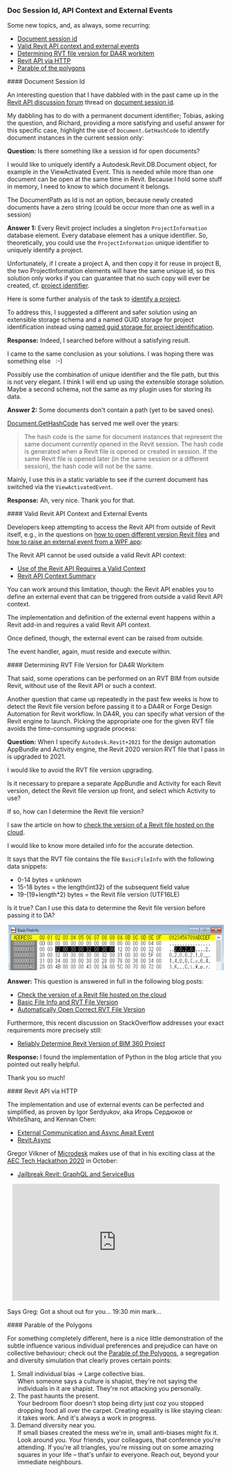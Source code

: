 <head>
<meta http-equiv="Content-Type" content="text/html; charset=utf-8">
<link rel="stylesheet" type="text/css" href="bc.css">
<script src="https://cdn.rawgit.com/google/code-prettify/master/loader/run_prettify.js" type="text/javascript"></script>
</head>

<!---

- Jailbreak Revit: GraphQL & ServiceBus
  https://youtu.be/7LnbP4n4RYM
  Gregor Vilkner, Ph.D.  12:24 AM
  Got a shout out for you... 🎃
  19:30min mark...

- Document Session ID
  https://forums.autodesk.com/t5/revit-api-forum/document-session-id/m-p/9844775#M50895

- vendor id
  Where do I register a Vendor ID for use in Revit .addin files?
  Q: For what seems like a looong time ago (> 15 years) I registered a Vendor ID for my previous employer Cad Quality AB in Sweden. Now I am trying to do the same for my new employer Tribia AB, but I cannot find any page on ADN or Autodesk websites for doing so.
  Are the Vendor ID:s still in use, and if so – where can I register a new ID?
  A: This vendor id is no longer in use.
  The recommended vendor id to use in a Revit add-in manifest file is your reversed internet url, afaik.
  For example, i use:
  <VendorId>com.typepad.thebuildingcoder</VendorId>
  <VendorDescription>The Building Coder, http://thebuildingcoder.typepad.com</VendorDescription>
  https://thebuildingcoder.typepad.com/blog/2018/06/add-in-registration-vendorid-and-signature.html#2

- 7848 [How to detect Revit File Version before DA4R]

- Parable of the Polygons -- https://ncase.me/polygons/

twitter:

#RevitAPI @AutodeskForge @AutodeskRevit #bim #DynamoBim #ForgeDevCon

Some new topics, and, as always, some recurring
&ndash; Document session id
&ndash; Valid Revit API context and external events
&ndash; Determining RVT file version for DA4R workitem
&ndash; Revit API via HTTP
&ndash; Parable of the polygons...

linkedin:

#bim #DynamoBim #ForgeDevCon #Revit #API #IFC #SDK #AI #VisualStudio #Autodesk #AEC #adsk

the [Revit API discussion forum](http://forums.autodesk.com/t5/revit-api-forum/bd-p/160) thread

<center>
<img src="img/" alt="" title="" width="600"/>
<p style="font-size: 80%; font-style:italic"></p>
</center>

-->

### Doc Session Id, API Context and External Events

Some new topics, and, as always, some recurring:

- [Document session id](#2)
- [Valid Revit API context and external events](#3)
- [Determining RVT file version for DA4R workitem](#4)
- [Revit API via HTTP](#5)
- [Parable of the polygons](#6)

####<a name="2"></a> Document Session Id

An interesting question that I have dabbled with in the past came up in
the [Revit API discussion forum](http://forums.autodesk.com/t5/revit-api-forum/bd-p/160) thread
on [document session id](https://forums.autodesk.com/t5/revit-api-forum/document-session-id/m-p/9844775).

My dabbling has to do with a permanent document identifier;
Tobias, asking the question, and Richard, providing a more satisfying and useful answer for this specific case, highlight the use of `Document.GetHashCode` to identify document instances in the current session only:

**Question:** Is there something like a session id for open documents?

I would like to uniquely identify a Autodesk.Revit.DB.Document object, for example in the ViewActivated Event. This is needed while more than one document can be open at the same time in Revit. Because I hold some stuff in memory, I need to know to which document it belongs.

The DocumentPath as Id is not an option, because newly created documents have a zero string (could be occur more than one as well in a session)

**Answer 1:** Every Revit project includes a singleton `ProjectInformation` database element.
Every database element has a unique identifier.
So, theoretically, you could use the `ProjectInformation` unique identifier to uniquely identify a project.

Unfortunately, if I create a project A, and then copy it for reuse in project B, the two ProjectInformation elements will have the same unique id, so this solution only works if you can guarantee that no such copy will ever be created,
cf. [project identifier](https://thebuildingcoder.typepad.com/blog/2017/12/project-identifier-and-fuzzy-comparison.html#2).

Here is some further analysis of the task
to [identify a project](https://the3dwebcoder.typepad.com/blog/2015/07/implementing-mongo-database-relationships.html#2).

To address this, I suggested a different and safer solution using an extensible storage schema and a named GUID storage for project identification instead
using [named guid storage for project identification](https://thebuildingcoder.typepad.com/blog/2016/04/named-guid-storage-for-project-identification.html).

**Response:** Indeed, I searched before without a satisfying result.

I came to the same conclusion as your solutions.
I was hoping there was something else &nbsp; :-)

Possibly use the combination of unique identifier and the file path, but this is not very elegant.
I think I will end up using the extensible storage solution.
Maybe a second schema, not the same as my plugin uses for storing its data.

**Answer 2:** Some documents don't contain a path (yet to be saved ones).

[Document.GetHashCode](https://www.revitapidocs.com/2020/006a71c2-4393-e036-9987-14467342a7d3.htm) has
served me well over the years:

> The hash code is the same for document instances that represent the same document currently opened in the Revit session.
The hash code is generated when a Revit file is opened or created in session.
If the same Revit file is opened later (in the same session or a different session), the hash code will not be the same.

Mainly, I use this in a static variable to see if the current document has switched via the `ViewActivatedEvent`.

**Response:** Ah, very nice. Thank you for that.


<!--
####<a name="X"></a> Vendor Id

  Where do I register a Vendor ID for use in Revit .addin files?
Q: For what seems like a looong time ago (> 15 years) I registered a Vendor ID for my previous employer Cad Quality AB in Sweden. Now I am trying to do the same for my new employer Tribia AB, but I cannot find any page on ADN or Autodesk websites for doing so.
Are the Vendor ID:s still in use, and if so – where can I register a new ID?
A: This vendor id is no longer in use.
The recommended vendor id to use in a Revit add-in manifest file is your reversed internet url, afaik.
For example, i use:
    <VendorId>com.typepad.thebuildingcoder</VendorId>
    <VendorDescription>The Building Coder, http://thebuildingcoder.typepad.com</VendorDescription>

already discussed in full here:

https://thebuildingcoder.typepad.com/blog/2018/06/add-in-registration-vendorid-and-signature.html#2
-->

####<a name="3"></a> Valid Revit API Context and External Events

Developers keep attempting to access the Revit API from outside of Revit itself, e.g., in the questions
on [how to open different version Revit files](https://forums.autodesk.com/t5/revit-api-forum/how-to-open-different-version-revit-files/m-p/9861186)
and [how to raise an external event from a WPF app](https://stackoverflow.com/questions/64683308/how-do-i-raise-an-external-event-in-the-revit-api-from-a-wpf-app):

The Revit API cannot be used outside a valid Revit API context:

- [Use of the Revit API Requires a Valid Context](http://thebuildingcoder.typepad.com/blog/2015/12/external-event-and-10-year-forum-anniversary.html#2)
- [Revit API Context Summary](http://thebuildingcoder.typepad.com/blog/2015/08/revit-api-context-and-form-creation-errors.html#2)

You can work around this limitation, though:
the Revit API enables you to define an external event that can be triggered from outside a valid Revit API context.

The implementation and definition of the external event happens within a Revit add-in and requires a valid Revit API context.

Once defined, though, the external event can be raised from outside.

The event handler, again, must reside and execute within.


####<a name="4"></a> Determining RVT File Version for DA4R Workitem

That said, some operations can be performed on an RVT BIM from outside Revit, without use of the Revit API or such a context.

Another question that came up repeatedly in the past few weeks is how to detect the Revit file version before passing it to a DA4R or Forge Design Automation for Revit workflow. In DA4R, you can specify what version of the Revit engine to launch. Picking the appropriate one for the given RVT file avoids the time-consuming upgrade process:

**Question:** When I specify `Autodesk.Revit+2021` for the design automation AppBundle and Activity engine, the Revit 2020 version RVT file that I pass in is upgraded to 2021.

I would like to avoid the RVT file version upgrading.

Is it necessary to prepare a separate AppBundle and Activity for each Revit version, detect the Revit file version up front, and select which Activity to use?

If so, how can I determine the Revit file version?

I saw the article on how
to [check the version of a Revit file hosted on the cloud](https://forge.autodesk.com/blog/check-version-revit-file-hosted-cloud).

I would like to know more detailed info for the accurate detection.

It says that the RVT file contains the file `BasicFileInfo` with the following data snippets:

- 0-14 bytes = unknown
- 15-18 bytes = the length(int32) of the subsequent field value
- 19-(19+length*2) bytes = the Revit file version (UTF16LE)

Is it true?
Can I use this data to determine the Revit file version before passing it to DA?

<center>
<img src="img/basicfileinfo_for_da4r.png" alt="BasicFileInfo for DA4R" title="BasicFileInfo for DA4R" width="500"/> <!-- 666 -->
</center>

**Answer:** This question is answered in full in the following blog posts:

- [Check the version of a Revit file hosted on the cloud](https://forge.autodesk.com/blog/check-version-revit-file-hosted-cloud)
- [Basic File Info and RVT File Version](https://thebuildingcoder.typepad.com/blog/2013/01/basic-file-info-and-rvt-file-version.html)
- [Automatically Open Correct RVT File Version](https://thebuildingcoder.typepad.com/blog/2020/05/automatically-open-correct-rvt-file-version.html)

Furthermore, this recent discussion on StackOverflow addresses your exact requirements more precisely still:

- [Reliably Determine Revit Version of BIM 360 Project](https://stackoverflow.com/questions/63135095/reliably-determine-revit-version-of-bim-360-project)

**Response:** I found the implementation of Python in the blog article that you pointed out really helpful.

Thank you so much!

####<a name="5"></a> Revit API via HTTP

The implementation and use of external events can be perfected and simplified, as proven by Igor Serdyukov, aka Игорь Сердюков or WhiteSharq, and Kennan Chen:

- [External Communication and Async Await Event](https://thebuildingcoder.typepad.com/blog/2020/02/external-communication-and-async-await-event-wrapper.html)
- [Revit.Async](https://thebuildingcoder.typepad.com/blog/2020/03/another-async-await-rex-and-structural-analysis-sdk.html#3)

Gregor Vilkner of [Microdesk](https://www.microdesk.com) makes use of that in his exciting class at
the [AEC Tech Hackathon 2020](https://www.aectech.us) in October:

- [Jailbreak Revit: GraphQL and ServiceBus](https://youtu.be/7LnbP4n4RYM)

<center>
<iframe width="480" height="270" src="https://www.youtube.com/embed/7LnbP4n4RYM" frameborder="0" allow="accelerometer; autoplay; clipboard-write; encrypted-media; gyroscope; picture-in-picture" allowfullscreen></iframe>
</center>

Says Greg: Got a shout out for you... 19:30 min mark...

####<a name="6"></a> Parable of the Polygons

For something completely different, here is a nice little demonstration of the subtle influence various individual preferences and prejudice can have on collective behaviour; check out
the [Parable of the Polygons](https://ncase.me/polygons), a segregation and diversity simulation that clearly proves certain points:

1. Small individual bias &rarr; Large collective bias.
<br/>When someone says a culture is shapist, they're not saying the individuals in it are shapist. They're not attacking you personally.
2. The past haunts the present.
<br/>Your bedroom floor doesn't stop being dirty just coz you stopped dropping food all over the carpet. Creating equality is like staying clean: it takes work. And it's always a work in progress.
3. Demand diversity near you.
<br/>If small biases created the mess we're in, small anti-biases might fix it. Look around you. Your friends, your colleagues, that conference you're attending. If you're all triangles, you're missing out on some amazing squares in your life &ndash; that's unfair to everyone. Reach out, beyond your immediate neighbours.
